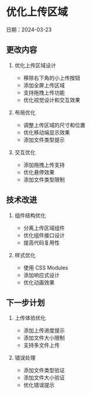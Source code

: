 # 优化上传区域

日期：2024-03-23

## 更改内容

1. 优化上传区域设计
   - 移除右下角的小上传按钮
   - 添加全屏上传区域
   - 支持拖拽上传功能
   - 优化视觉设计和交互效果

2. 布局优化
   - 调整上传区域的尺寸和位置
   - 优化移动端显示效果
   - 添加文件类型提示

3. 交互优化
   - 添加拖拽上传支持
   - 优化悬停效果
   - 添加文件类型限制

## 技术改进

1. 组件结构优化
   - 分离上传区域组件
   - 优化组件接口设计
   - 提高代码复用性

2. 样式优化
   - 使用 CSS Modules
   - 添加响应式设计
   - 优化动画效果

## 下一步计划

1. 上传体验优化
   - 添加上传进度提示
   - 添加文件大小限制
   - 支持多文件上传

2. 错误处理
   - 添加文件类型验证
   - 添加文件大小验证
   - 优化错误提示 